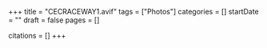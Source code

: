 +++
title = "CECRACEWAY1.avif"
tags = ["Photos"]
categories = []
startDate = ""
draft = false
pages = []

citations = []
+++
